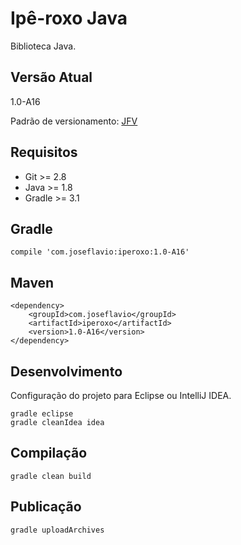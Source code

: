 # Ipê-roxo Java

Biblioteca Java.

## Versão Atual

1.0-A16

Padrão de versionamento: [JFV](http://joseflavio.com/jfv)

## Requisitos

* Git >= 2.8
* Java >= 1.8
* Gradle >= 3.1

## Gradle

    compile 'com.joseflavio:iperoxo:1.0-A16'

## Maven

    <dependency>
        <groupId>com.joseflavio</groupId>
        <artifactId>iperoxo</artifactId>
        <version>1.0-A16</version>
    </dependency>

## Desenvolvimento

Configuração do projeto para Eclipse ou IntelliJ IDEA.

    gradle eclipse
    gradle cleanIdea idea

## Compilação

    gradle clean build

## Publicação

    gradle uploadArchives
